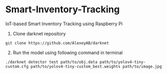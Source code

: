 # Smart-Inventory-Tracking
IoT-based Smart Inventory Tracking using Raspberry Pi

1. Clone darknet repository
```
git clone https://github.com/AlexeyAB/darknet
```

2. Run the model using following command in terminal
```
./darknet detector test path/to/obj.data path/to/yolov4-tiny-custom.cfg path/to/yolov4-tiny-custom_best.weights path/to/image.jpg
```
